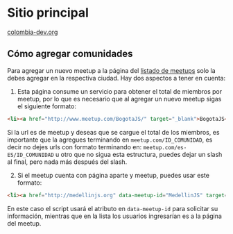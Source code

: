 # Sitio principal

[colombia-dev.org](http://colombia-dev.org)

## Cómo agregar comunidades

Para agregar un nuevo meetup a la página del [listado de meetups](meetups.html) 
solo la debes agregar en la respectiva ciudad. Hay dos aspectos a tener en 
cuenta:

1. Esta página consume un servicio para obtener el total de miembros por meetup, 
por lo que es necesario que al agregar un nuevo meetup sigas el siguiente 
formato:

```html
<li><a href="http://www.meetup.com/BogotaJS/" target="_blank">BogotaJS</a></li>
```

Si la url es de meetup y deseas que se cargue el total de los miembros, es 
importante que la agregues terminando en `meetup.com/ID_COMUNIDAD`, es decir 
no dejes urls con formato terminando en: `meetup.com/es-ES/ID_COMUNIDAD` u otro 
que no sigua esta estructura, puedes dejar un slash al final, pero nada más 
después del slash.

2. Si el meetup cuenta con página aparte y meetup, puedes usar este formato:

```html
<li><a href="http://medellinjs.org" data-meetup-id="MedellinJS" target="_blank">MedellínJS</a></li>
```

En este caso el script usará el atributo en `data-meetup-id` para solicitar su 
información, mientras que en la lista los usuarios ingresarían es a la 
página del meetup.